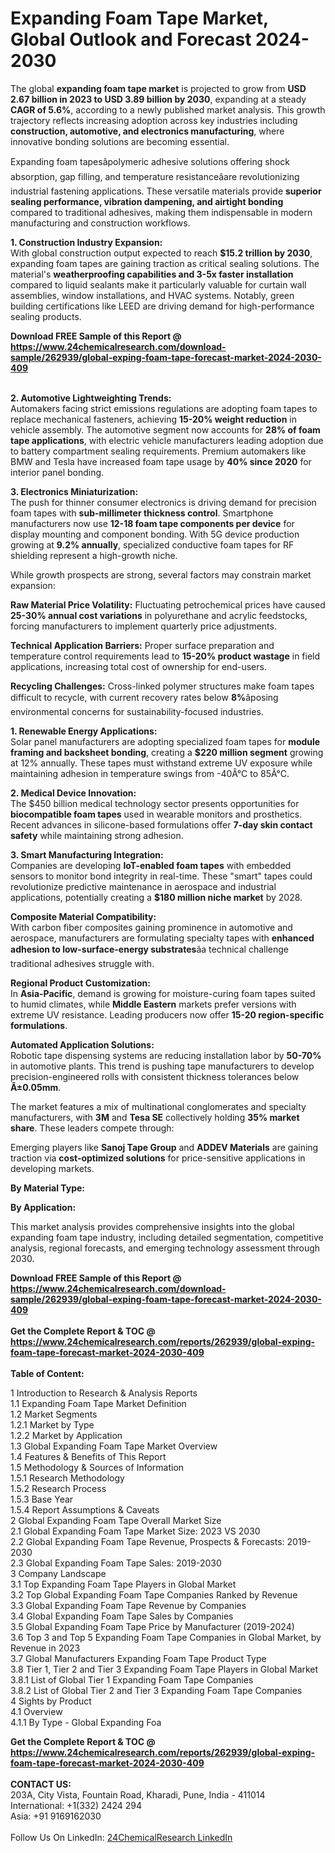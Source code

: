 <h1>Expanding Foam Tape Market, Global Outlook and Forecast 2024-2030</h1><p>The global <strong>expanding foam tape market</strong> is projected to grow from <strong>USD 2.67 billion in 2023 to USD 3.89 billion by 2030</strong>, expanding at a steady <strong>CAGR of 5.6%</strong>, according to a newly published market analysis. This growth trajectory reflects increasing adoption across key industries including <strong>construction, automotive, and electronics manufacturing</strong>, where innovative bonding solutions are becoming essential.</p><p>Expanding foam tapesâpolymeric adhesive solutions offering shock absorption, gap filling, and temperature resistanceâare revolutionizing industrial fastening applications. These versatile materials provide <strong>superior sealing performance, vibration dampening, and airtight bonding</strong> compared to traditional adhesives, making them indispensable in modern manufacturing and construction workflows.</p><p><strong>1. Construction Industry Expansion:</strong><br>
With global construction output expected to reach <strong>$15.2 trillion by 2030</strong>, expanding foam tapes are gaining traction as critical sealing solutions. The material's <strong>weatherproofing capabilities and 3-5x faster installation</strong> compared to liquid sealants make it particularly valuable for curtain wall assemblies, window installations, and HVAC systems. Notably, green building certifications like LEED are driving demand for high-performance sealing products.</p><div><b>Download FREE Sample of this Report @ 
            <a href="https://www.24chemicalresearch.com/download-sample/262939/global-exping-foam-tape-forecast-market-2024-2030-409">
            https://www.24chemicalresearch.com/download-sample/262939/global-exping-foam-tape-forecast-market-2024-2030-409</a></b></div><br><p><strong>2. Automotive Lightweighting Trends:</strong><br>
Automakers facing strict emissions regulations are adopting foam tapes to replace mechanical fasteners, achieving <strong>15-20% weight reduction</strong> in vehicle assembly. The automotive segment now accounts for <strong>28% of foam tape applications</strong>, with electric vehicle manufacturers leading adoption due to battery compartment sealing requirements. Premium automakers like BMW and Tesla have increased foam tape usage by <strong>40% since 2020</strong> for interior panel bonding.</p><p><strong>3. Electronics Miniaturization:</strong><br>
The push for thinner consumer electronics is driving demand for precision foam tapes with <strong>sub-millimeter thickness control</strong>. Smartphone manufacturers now use <strong>12-18 foam tape components per device</strong> for display mounting and component bonding. With 5G device production growing at <strong>9.2% annually</strong>, specialized conductive foam tapes for RF shielding represent a high-growth niche.</p><p>While growth prospects are strong, several factors may constrain market expansion:</p><p><strong>Raw Material Price Volatility:</strong> Fluctuating petrochemical prices have caused <strong>25-30% annual cost variations</strong> in polyurethane and acrylic feedstocks, forcing manufacturers to implement quarterly price adjustments.</p><p><strong>Technical Application Barriers:</strong> Proper surface preparation and temperature control requirements lead to <strong>15-20% product wastage</strong> in field applications, increasing total cost of ownership for end-users.</p><p><strong>Recycling Challenges:</strong> Cross-linked polymer structures make foam tapes difficult to recycle, with current recovery rates below <strong>8%</strong>âposing environmental concerns for sustainability-focused industries.</p><p><strong>1. Renewable Energy Applications:</strong><br>
Solar panel manufacturers are adopting specialized foam tapes for <strong>module framing and backsheet bonding</strong>, creating a <strong>$220 million segment</strong> growing at 12% annually. These tapes must withstand extreme UV exposure while maintaining adhesion in temperature swings from -40Â°C to 85Â°C.</p><p><strong>2. Medical Device Innovation:</strong><br>
The $450 billion medical technology sector presents opportunities for <strong>biocompatible foam tapes</strong> used in wearable monitors and prosthetics. Recent advances in silicone-based formulations offer <strong>7-day skin contact safety</strong> while maintaining strong adhesion.</p><p><strong>3. Smart Manufacturing Integration:</strong><br>
Companies are developing <strong>IoT-enabled foam tapes</strong> with embedded sensors to monitor bond integrity in real-time. These "smart" tapes could revolutionize predictive maintenance in aerospace and industrial applications, potentially creating a <strong>$180 million niche market</strong> by 2028.</p><p><strong>Composite Material Compatibility:</strong><br>
	With carbon fiber composites gaining prominence in automotive and aerospace, manufacturers are formulating specialty tapes with <strong>enhanced adhesion to low-surface-energy substrates</strong>âa technical challenge traditional adhesives struggle with.</p><p><strong>Regional Product Customization:</strong><br>
	In <strong>Asia-Pacific</strong>, demand is growing for moisture-curing foam tapes suited to humid climates, while <strong>Middle Eastern</strong> markets prefer versions with extreme UV resistance. Leading producers now offer <strong>15-20 region-specific formulations</strong>.</p><p><strong>Automated Application Solutions:</strong><br>
	Robotic tape dispensing systems are reducing installation labor by <strong>50-70%</strong> in automotive plants. This trend is pushing tape manufacturers to develop precision-engineered rolls with consistent thickness tolerances below <strong>Â±0.05mm</strong>.</p><p>The market features a mix of multinational conglomerates and specialty manufacturers, with <strong>3M</strong> and <strong>Tesa SE</strong> collectively holding <strong>35% market share</strong>. These leaders compete through:</p><p>Emerging players like <strong>Sanoj Tape Group</strong> and <strong>ADDEV Materials</strong> are gaining traction via <strong>cost-optimized solutions</strong> for price-sensitive applications in developing markets.</p><p><strong>By Material Type:</strong></p><p><strong>By Application:</strong></p><p>This market analysis provides comprehensive insights into the global expanding foam tape industry, including detailed segmentation, competitive analysis, regional forecasts, and emerging technology assessment through 2030.</p><div><b>Download FREE Sample of this Report @ 
            <a href="https://www.24chemicalresearch.com/download-sample/262939/global-exping-foam-tape-forecast-market-2024-2030-409">
            https://www.24chemicalresearch.com/download-sample/262939/global-exping-foam-tape-forecast-market-2024-2030-409</a></b></div><br><div><b>Get the Complete Report & TOC @ 
            <a href="https://www.24chemicalresearch.com/reports/262939/global-exping-foam-tape-forecast-market-2024-2030-409">
            https://www.24chemicalresearch.com/reports/262939/global-exping-foam-tape-forecast-market-2024-2030-409</a></b></div><br>
            <b>Table of Content:</b><p>1 Introduction to Research & Analysis Reports<br />
    1.1 Expanding Foam Tape Market Definition<br />
    1.2 Market Segments<br />
        1.2.1 Market by Type<br />
        1.2.2 Market by Application<br />
    1.3 Global Expanding Foam Tape Market Overview<br />
    1.4 Features & Benefits of This Report<br />
    1.5 Methodology & Sources of Information<br />
        1.5.1 Research Methodology<br />
        1.5.2 Research Process<br />
        1.5.3 Base Year<br />
        1.5.4 Report Assumptions & Caveats<br />
2 Global Expanding Foam Tape Overall Market Size<br />
    2.1 Global Expanding Foam Tape Market Size: 2023 VS 2030<br />
    2.2 Global Expanding Foam Tape Revenue, Prospects & Forecasts: 2019-2030<br />
    2.3 Global Expanding Foam Tape Sales: 2019-2030<br />
3 Company Landscape<br />
    3.1 Top Expanding Foam Tape Players in Global Market<br />
    3.2 Top Global Expanding Foam Tape Companies Ranked by Revenue<br />
    3.3 Global Expanding Foam Tape Revenue by Companies<br />
    3.4 Global Expanding Foam Tape Sales by Companies<br />
    3.5 Global Expanding Foam Tape Price by Manufacturer (2019-2024)<br />
    3.6 Top 3 and Top 5 Expanding Foam Tape Companies in Global Market, by Revenue in 2023<br />
    3.7 Global Manufacturers Expanding Foam Tape Product Type<br />
    3.8 Tier 1, Tier 2 and Tier 3 Expanding Foam Tape Players in Global Market<br />
        3.8.1 List of Global Tier 1 Expanding Foam Tape Companies<br />
        3.8.2 List of Global Tier 2 and Tier 3 Expanding Foam Tape Companies<br />
4 Sights by Product<br />
    4.1 Overview<br />
        4.1.1 By Type - Global Expanding Foa</p><div><b>Get the Complete Report & TOC @ 
            <a href="https://www.24chemicalresearch.com/reports/262939/global-exping-foam-tape-forecast-market-2024-2030-409">
            https://www.24chemicalresearch.com/reports/262939/global-exping-foam-tape-forecast-market-2024-2030-409</a></b></div><br><b>CONTACT US:</b><br>
            203A, City Vista, Fountain Road, Kharadi, Pune, India - 411014<br>
            International: +1(332) 2424 294<br>
            Asia: +91 9169162030 <br><br>
            Follow Us On LinkedIn: <a href="https://www.linkedin.com/company/24chemicalresearch/">24ChemicalResearch LinkedIn</a>